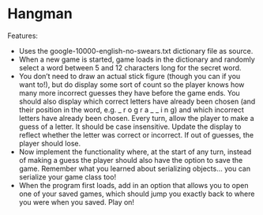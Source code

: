 # Hangman
Features:
- Uses the google-10000-english-no-swears.txt dictionary file as source.
- When a new game is started, game loads in the dictionary and randomly select a word between 5 and 12 characters long for the secret word.
- You don’t need to draw an actual stick figure (though you can if you want to!), but do display some sort of count so the player knows how many more incorrect guesses they have before the game ends. You should also display which correct letters have already been chosen (and their position in the word, e.g. _ r o g r a _ _ i n g) and which incorrect letters have already been chosen.
Every turn, allow the player to make a guess of a letter. It should be case insensitive. Update the display to reflect whether the letter was correct or incorrect. If out of guesses, the player should lose.
- Now implement the functionality where, at the start of any turn, instead of making a guess the player should also have the option to save the game. Remember what you learned about serializing objects… you can serialize your game class too!
- When the program first loads, add in an option that allows you to open one of your saved games, which should jump you exactly back to where you were when you saved. Play on!
